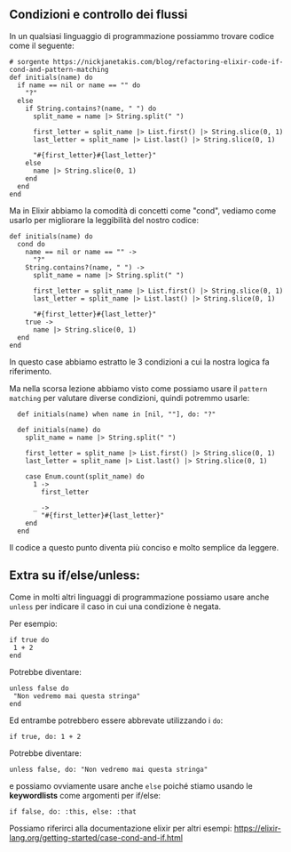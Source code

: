 ## Condizioni e controllo dei flussi

In un qualsiasi linguaggio di programmazione possiammo trovare codice come il seguente: 

```
# sorgente https://nickjanetakis.com/blog/refactoring-elixir-code-if-cond-and-pattern-matching
def initials(name) do
  if name == nil or name == "" do
    "?"
  else
    if String.contains?(name, " ") do
      split_name = name |> String.split(" ")

      first_letter = split_name |> List.first() |> String.slice(0, 1)
      last_letter = split_name |> List.last() |> String.slice(0, 1)

      "#{first_letter}#{last_letter}"
    else
      name |> String.slice(0, 1)
    end
  end
end
```

Ma in Elixir abbiamo la comodità di concetti come "cond", vediamo come usarlo
per migliorare la leggibilità del nostro codice: 

```
def initials(name) do
  cond do
    name == nil or name == "" ->
      "?"
    String.contains?(name, " ") ->
      split_name = name |> String.split(" ")

      first_letter = split_name |> List.first() |> String.slice(0, 1)
      last_letter = split_name |> List.last() |> String.slice(0, 1)

      "#{first_letter}#{last_letter}"
    true ->
      name |> String.slice(0, 1)
  end
end
```

In questo case abbiamo estratto le 3 condizioni a cui la nostra 
logica fa riferimento.


Ma nella scorsa lezione abbiamo visto come possiamo usare il `pattern matching` 
per valutare diverse condizioni, quindi potremmo usarle: 

```
  def initials(name) when name in [nil, ""], do: "?"

  def initials(name) do
    split_name = name |> String.split(" ")

    first_letter = split_name |> List.first() |> String.slice(0, 1)
    last_letter = split_name |> List.last() |> String.slice(0, 1)

    case Enum.count(split_name) do
      1 ->
        first_letter

      _ ->
        "#{first_letter}#{last_letter}"
    end
  end
```

Il codice a questo punto diventa più conciso e molto semplice da leggere.


## Extra su if/else/unless: 

Come in molti altri linguaggi di programmazione 
possiamo usare anche `unless` per indicare il caso in cui 
una condizione è negata.

Per esempio: 

```
if true do
 1 + 2
end
```

Potrebbe diventare:
```
unless false do
 "Non vedremo mai questa stringa"
end
```

Ed entrambe potrebbero essere abbrevate utilizzando i `do`:



```
if true, do: 1 + 2
```

Potrebbe diventare:

```
unless false, do: "Non vedremo mai questa stringa"
```

e possiamo ovviamente usare anche `else` poiché stiamo 
usando le __keywordlists__ come argomenti per if/else: 

`if false, do: :this, else: :that`

Possiamo riferirci alla documentazione elixir per altri esempi: https://elixir-lang.org/getting-started/case-cond-and-if.html
